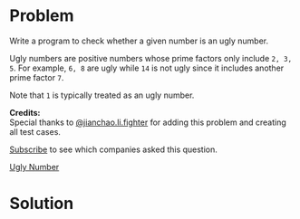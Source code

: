 
# Problem

Write a program to check whether a given number is an ugly number.

Ugly numbers are positive numbers whose prime factors only include `2, 3, 5`.
For example, `6, 8` are ugly while `14` is not ugly since it includes another
prime factor `7`.

Note that `1` is typically treated as an ugly number.

**Credits:**  
Special thanks to
[@jianchao.li.fighter](https://leetcode.com/discuss/user/jianchao.li.fighter)
for adding this problem and creating all test cases.

[Subscribe](/subscribe/) to see which companies asked this question.



[Ugly Number](https://leetcode.com/problems/ugly-number)

# Solution



